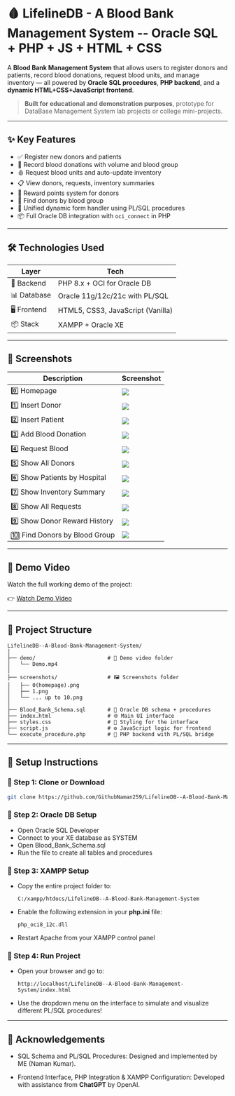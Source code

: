 # 🩸 LifelineDB - A Blood Bank Management System -- Oracle SQL + PHP + JS + HTML + CSS

A **Blood Bank Management System** that allows users to register donors and patients, record blood donations, request blood units, and manage inventory — all powered by **Oracle SQL procedures**, **PHP backend**, and a **dynamic HTML+CSS+JavaScript frontend**.

> **Built for educational and demonstration purposes**, prototype for DataBase Management System lab projects or college mini-projects.

---

## ✨ Key Features

- ✅ Register new donors and patients
- 💉 Record blood donations with volume and blood group
- 🩸 Request blood units and auto-update inventory
- 📋 View donors, requests, inventory summaries
- 🎯 Reward points system for donors
- 🔎 Find donors by blood group
- 🔁 Unified dynamic form handler using PL/SQL procedures
- 📦 Full Oracle DB integration with `oci_connect` in PHP

---

## 🛠️ Technologies Used

| Layer         | Tech                            |
|---------------|----------------------------------|
| 💾 Backend     | PHP 8.x + OCI for Oracle DB      |
| 📊 Database    | Oracle 11g/12c/21c with PL/SQL   |
| 🖥️ Frontend    | HTML5, CSS3, JavaScript (Vanilla)|
| 📦 Stack       | XAMPP + Oracle XE                |

---

## 📸 Screenshots

| Description            | Screenshot |
|------------------------|------------|
| 0️⃣ Homepage             | ![](screenshots/0.png) |
| 1️⃣ Insert Donor         | ![](screenshots/1.png) |
| 2️⃣ Insert Patient         | ![](screenshots/2.png) |
| 3️⃣ Add Blood Donation         | ![](screenshots/3.png) |
| 4️⃣ Request Blood         | ![](screenshots/3.png) |
| 5️⃣ Show All Donors         | ![](screenshots/5.png) |
| 6️⃣ Show Patients by Hospital         | ![](screenshots/6.png) |
| 7️⃣ Show Inventory Summary         | ![](screenshots/7.png) |
| 8️⃣ Show All Requests         | ![](screenshots/8.png) |
| 9️⃣ Show Donor Reward History         | ![](screenshots/9.png) |
| 🔟 Find Donors by Blood Group   | ![](screenshots/10.png) |



---

## 🎥 Demo Video

Watch the full working demo of the project:

👉 [Watch Demo Video](demo/Demo.mp4)



---

## 📁 Project Structure

```text
LifelineDB--A-Blood-Bank-Management-System/
│
├── demo/                       # 🎥 Demo video folder
│   └── Demo.mp4
│
├── screenshots/                # 🖼️ Screenshots folder
│   ├── 0(homepage).png
│   ├── 1.png
│   └── ... up to 10.png
│
├── Blood_Bank_Schema.sql       # 📄 Oracle DB schema + procedures
├── index.html                  # 🌐 Main UI interface
├── styles.css                  # 🎨 Styling for the interface
├── script.js                   # ⚙️ JavaScript logic for frontend
└── execute_procedure.php       # 🧠 PHP backend with PL/SQL bridge
```

---

## 🚀 Setup Instructions

### 🔧 Step 1: Clone or Download

```bash
git clone https://github.com/GithubNaman259/LifelineDB--A-Blood-Bank-Management-System.git
```

### 🔧 Step 2: Oracle DB Setup

- Open Oracle SQL Developer
- Connect to your XE database as SYSTEM
- Open Blood_Bank_Schema.sql
- Run the file to create all tables and procedures

### 🔧 Step 3: XAMPP Setup

- Copy the entire project folder to:
  ```text
  C:/xampp/htdocs/LifelineDB--A-Blood-Bank-Management-System
  ```
  
- Enable the following extension in your **php.ini** file:
  ```text
  php_oci8_12c.dll
  ```
  
- Restart Apache from your XAMPP control panel


### 🔧 Step 4: Run Project

- Open your browser and go to:
  ```text
  http://localhost/LifelineDB--A-Blood-Bank-Management-System/index.html
  ```

- Use the dropdown menu on the interface to simulate and visualize different PL/SQL procedures!

---

## 🙏 Acknowledgements

- SQL Schema and PL/SQL Procedures: Designed and implemented by ME (Naman Kumar).

- Frontend Interface, PHP Integration & XAMPP Configuration: Developed with assistance from **ChatGPT** by OpenAI.
